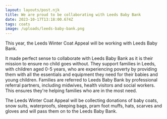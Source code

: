 ```yaml
---
layout: layouts/post.njk
title: We are proud to be collaborating with Leeds Baby Bank
date: 2023-10-17T13:18:00.674Z
tags: coats
image: /uploads/leeds-baby-bank.png
---
```

This year, the Leeds Winter Coat Appeal will be working with Leeds Baby Bank.

It made perfect sense to collaborate with Leeds Baby Bank as it is their mission to ensure no child goes without.  They support families in Leeds, with children aged 0-5 years, who are experiencing poverty by providing them with all the essentials and equipment they need for their babies and young children.  Families are referred to Leeds Baby Bank by professional referral partners, including midwives, health visitors and social workers. This ensures they're helping families who are in the most need.

The Leeds Winter Coat Appeal will be collecting donations of baby coats, snow suits, waterproofs, sleeping bags, pram foot muffs, hats, scarves and gloves and will pass them on to the Leeds Baby Bank.



